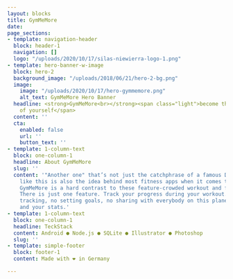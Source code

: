 ```yaml
---
layout: blocks
title: GymMeMore
date: 
page_sections:
- template: navigation-header
  block: header-1
  navigation: []
  logo: "/uploads/2020/10/17/silas-niewierra-logo-1.png"
- template: hero-banner-w-image
  block: hero-2
  background_image: "/uploads/2018/06/21/hero-2-bg.png"
  image:
    image: "/uploads/2020/10/17/hero-gymmemore.png"
    alt_text: GymMeMore Hero Banner
  headline: <strong>GymMeMore<br></strong><span class="light">become the best version
    of yourself</span>
  content: ''
  cta:
    enabled: false
    url: ''
    button_text: ''
- template: 1-column-text
  block: one-column-1
  headline: About GymMeMore
  slug: ''
  content: '"Another one" that’s not just the catchphrase of a famous DJ, but it seems
    like this is also the idea behind most fitness apps when it comes to features.
    GymMeMore is a hard contrast to these feature-crowded workout and fitness apps.
    There is just one feature. Track your progress during your workout. No fancy calorie
    tracking, no setting goals, no sharing with everybody on this planet. Just YOU
    and your stats.'
- template: 1-column-text
  block: one-column-1
  headline: TeckStack
  content: Android ● Node.js ● SQLite ● Illustrator ● Photoshop
  slug: ''
- template: simple-footer
  block: footer-1
  content: Made with ❤︎ in Germany

---
```

